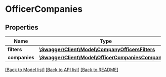 # OfficerCompanies

## Properties
Name | Type | Description | Notes
------------ | ------------- | ------------- | -------------
**filters** | [**\Swagger\Client\Model\CompanyOfficersFilters**](CompanyOfficersFilters.md) |  | 
**companies** | [**\Swagger\Client\Model\OfficerCompaniesCompanies[]**](OfficerCompaniesCompanies.md) |  | 

[[Back to Model list]](../README.md#documentation-for-models) [[Back to API list]](../README.md#documentation-for-api-endpoints) [[Back to README]](../README.md)


